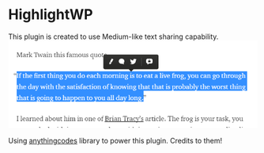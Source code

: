HighlightWP
==========

This plugin is created to use Medium-like text sharing capability.
<img src="assets/images/Screenshot_2.png">

Using <a href="https://github.com/anythingcodes/highlight-share">anythingcodes</a> library to power this plugin. Credits to them!